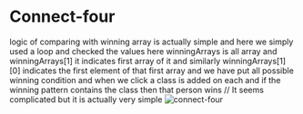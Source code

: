 # Connect-four
 logic of comparing with winning array is actually simple and here we simply used a loop and checked the values here winningArrays is all array and winningArrays[1] it indicates first array of it and similarly winningArrays[1][0] indicates the first element of that first array and we have put all possible winning condition and when we click a class is added on each and if the winning pattern contains the class then that person wins
  //   It seems complicated but it is actually very simple
![connect-four](https://user-images.githubusercontent.com/71884601/118434059-1e390800-b6fc-11eb-8305-cf4102b537e2.PNG)

